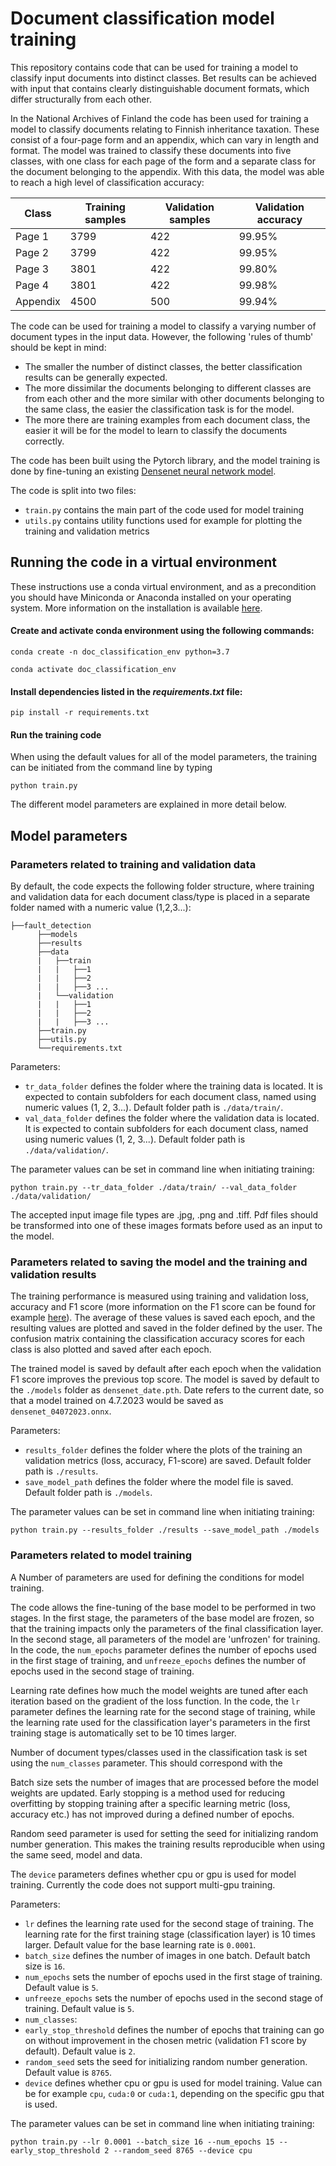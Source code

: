# Document classification model training

This repository contains code that can be used for training a model to classify input documents into distinct classes.
Bet results can be achieved with input that contains clearly distinguishable document formats, which differ structurally from 
each other. 

In the National Archives of Finland the code has been used for training a model to classify documents relating to Finnish
inheritance taxation. These consist of a four-page form and an appendix, which can vary in length and format. The model was 
trained to classify these documents into five classes, with one class for each page of the form and a separate class for the 
document belonging to the appendix. With this data, the model was able to reach a high level of classification accuracy:

Class|Training samples|Validation samples|Validation accuracy
-|-|-|-
Page 1|3799|422|99.95%
Page 2|3799|422|99.95%
Page 3|3801|422|99.80%
Page 4|3801|422|99.98%
Appendix|4500|500|99.94%

The code can be used for training a model to classify a varying number of document types in the input data. However, the following
'rules of thumb' should be kept in mind:

- The smaller the number of distinct classes, the better classification results can be generally expected.
- The more dissimilar the documents belonging to different classes are from each other and the more similar with other documents
  belonging to the same class, the easier the classification task is for the model.
- The more there are training examples from each document class, the easier it will be for the model to learn to classify
  the documents correctly.

The code has been built using the Pytorch library, 
and the model training is done by fine-tuning an existing [Densenet neural network model](https://pytorch.org/vision/main/models/generated/torchvision.models.densenet121.html). 

The code is split into two files: 

- `train.py` contains the main part of the code used for model training
- `utils.py` contains utility functions used for example for plotting the training and validation metrics

## Running the code in a virtual environment

These instructions use a conda virtual environment, and as a precondition you should have Miniconda or Anaconda installed on your operating system. 
More information on the installation is available [here](https://docs.conda.io/projects/conda/en/latest/user-guide/install/index.html). 

#### Create and activate conda environment using the following commands:

`conda create -n doc_classification_env python=3.7`

`conda activate doc_classification_env`

#### Install dependencies listed in the *requirements.txt* file:

`pip install -r requirements.txt`

#### Run the training code 

When using the default values for all of the model parameters, the training can be initiated from the command line by typing

`python train.py`

The different model parameters are explained in more detail below.

## Model parameters

### Parameters related to training and validation data

By default, the code expects the following folder structure, where training and validation data for each document class/type is
placed in a separate folder named with a numeric value (1,2,3...):

```
├──fault_detection 
      ├──models
      ├──results 
      ├──data
      |   ├──train
      |   |   ├──1
      |   |   ├──2
      |   |   ├──3 ...
      |   └──validation
      |   |   ├──1
      |   |   ├──2
      |   |   ├──3 ...
      ├──train.py
      ├──utils.py
      └──requirements.txt
```

Parameters:
- `tr_data_folder` defines the folder where the training data is located. It is expected to contain subfolders for each document class, named using numeric values (1, 2, 3...). Default folder path is `./data/train/`.
- `val_data_folder` defines the folder where the validation data is located. It is expected to contain subfolders for each document class, named using numeric values (1, 2, 3...). Default folder path is `./data/validation/`.

The parameter values can be set in command line when initiating training:

`python train.py --tr_data_folder ./data/train/ --val_data_folder ./data/validation/`

The accepted input image file types are .jpg, .png and .tiff. Pdf files should be transformed into one of these images formats before used as an input to the model.

### Parameters related to saving the model and the training and validation results

The training performance is measured using training and validation loss, accuracy and F1 score (more information on the F1 score can be found for example [here](https://scikit-learn.org/stable/modules/generated/sklearn.metrics.f1_score.html)). The average of these values is saved each epoch, and the resulting values are plotted and saved in the folder defined by the user. The confusion matrix containing the classification accuracy scores for each class is also plotted and saved after each epoch.

The trained model is saved by default after each epoch when the validation F1 score improves the previous top score. The model is saved by default to the `./models`
folder as `densenet_date.pth`. Date refers to the current date, so that a model trained on 4.7.2023 would be saved as `densenet_04072023.onnx`.

Parameters:
- `results_folder` defines the folder where the plots of the training an validation metrics (loss, accuracy, F1-score) are saved. Default folder path is `./results`.
- `save_model_path` defines the folder where the model file is saved. Default folder path is `./models`.

The parameter values can be set in command line when initiating training:

`python train.py --results_folder ./results --save_model_path ./models`

### Parameters related to model training

A Number of parameters are used for defining the conditions for model training. 

The code allows the fine-tuning of the base model to be performed in two stages. In the first stage, the parameters of the base model are frozen, so that the training impacts only the parameters of the final classification layer. In the second stage, all parameters of the model are 'unfrozen' for training. In the code, the `num_epochs` parameter defines the number of epochs used in the first stage of training, and `unfreeze_epochs` defines the number of epochs used in the second stage of training.

Learning rate defines how much the model weights are tuned after each iteration based on the gradient of the loss function. In the code, the `lr` parameter defines the learning rate for the second stage of training, while the learning rate used for the classification layer's parameters in the first training stage is automatically set to be 10 times larger.

Number of document types/classes used in the classification task is set using the `num_classes` parameter. This should correspond with the 

Batch size sets the number of images that are processed before the model weights are updated. Early stopping is a method used for reducing overfitting by stopping training after a specific learning metric (loss, accuracy etc.) has not improved during a defined number of epochs.

Random seed parameter is used for setting the seed for initializing random number generation. This makes the training results reproducible when using the same seed, model and data. 

The `device` parameters defines whether cpu or gpu is used for model training. Currently the code does not support multi-gpu training.

Parameters:
- `lr` defines the learning rate used for the second stage of training. The learning rate for the first training stage (classification layer) is 10 times larger. Default value for the base learning rate is `0.0001`.
- `batch_size` defines the number of images in one batch. Default batch size is `16`.
- `num_epochs` sets the number of epochs used in the first stage of training. Default value is `5`.
- `unfreeze_epochs` sets the number of epochs used in the second stage of training. Default value is `5`.
- `num_classes`: 
- `early_stop_threshold` defines the number of epochs that training can go on without improvement in the chosen metric (validation F1 score by default). Default value is `2`.
-  `random_seed` sets the seed for initializing random number generation. Default value is `8765`.
-  `device` defines whether cpu or gpu is used for model training. Value can be for example `cpu`, `cuda:0` or `cuda:1`, depending on the specific gpu that is used.

The parameter values can be set in command line when initiating training:

`python train.py --lr 0.0001 --batch_size 16 --num_epochs 15 --early_stop_threshold 2 --random_seed 8765 --device cpu`
